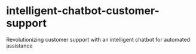 # intelligent-chatbot-customer-support
Revolutionizing customer support with an intelligent chatbot for automated assistance
